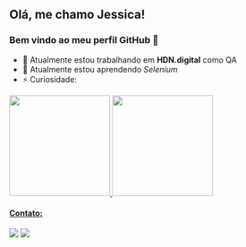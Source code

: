 ## Olá, me chamo Jessica! 
### Bem vindo ao meu perfil GitHub 👋

- 🔭 Atualmente estou trabalhando em **HDN.digital** como QA
- 🌱 Atualmente estou aprendendo *Selenium*
- ⚡ Curiosidade:
<div>
<a href="https://github.com/seu-usuário-aqui">
<img height="180em" src="https://github-readme-stats.vercel.app/api/top-langs/?username=seu-usuário-aqui&layout=compact&langs_count=7&theme=dracula"/>
<img height="180em" src="https://github-readme-stats.vercel.app/api?username=seu-usuário-aqui&show_icons=true&theme=dracula&include_all_commits=true&count_private=true"/>
</div>

#### Contato: 
<a href="https://www.linkedin.com/in/jessica-alice-martins/" target="_blank"><img src="https://img.shields.io/badge/-LinkedIn-%230077B5?style=for-the-badge&logo=linkedin&logoColor=white" target="_blank"></a>
<a href = "mailto:jessicalice.sp@gmail.com"><img src="https://img.shields.io/badge/Gmail-D14836?style=for-the-badge&logo=gmail&logoColor=white" target="_blank"></a>


<!--
**Jessica-Martins/Jessica-Martins** is a ✨ _special_ ✨ repository because its `README.md` (this file) appears on your GitHub profile.

Aqui estão algumas idéias para você começar:


- 💬 Pergunte-me sobre ...
- 📫 Como entrar em contato comigo: ...
- ⚡ Curiosidade: ...
-->
